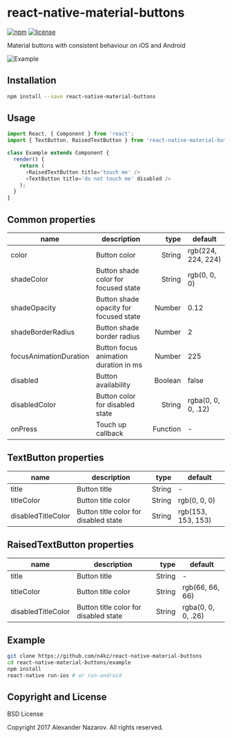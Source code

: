 [npm-badge]: https://img.shields.io/npm/v/react-native-material-buttons.svg?colorB=ff6d00
[npm-url]: https://npmjs.com/package/react-native-material-buttons
[license-badge]: https://img.shields.io/npm/l/react-native-material-buttons.svg?colorB=448aff
[license-url]: https://raw.githubusercontent.com/n4kz/react-native-material-buttons/master/license.txt

# react-native-material-buttons

[![npm][npm-badge]][npm-url]
[![license][license-badge]][license-url]

Material buttons with consistent behaviour on iOS and Android

![Example](https://cloud.githubusercontent.com/assets/2055622/23826422/df52a53c-06ac-11e7-855f-f6d189c50320.gif)

## Installation

```bash
npm install --save react-native-material-buttons
```

## Usage

```javascript
import React, { Component } from 'react';
import { TextButton, RaisedTextButton } from 'react-native-material-buttons';

class Example extends Component {
  render() {
    return (
      <RaisedTextButton title='touch me' />
      <TextButton title='do not touch me' disabled />
    );
  }
}
```

## Common properties

name                   | description                            | type     | default
---------------------- | -------------------------------------- | --------:| ------------------
color                  | Button color                           |   String | rgb(224, 224, 224)
shadeColor             | Button shade color for focused state   |   String | rgb(0, 0, 0)
shadeOpacity           | Button shade opacity for focused state |   Number | 0.12
shadeBorderRadius      | Button shade border radius             |   Number | 2
focusAnimationDuration | Button focus animation duration in ms  |   Number | 225
disabled               | Button availability                    |  Boolean | false
disabledColor          | Button color for disabled state        |   String | rgba(0, 0, 0, .12)
onPress                | Touch up callback                      | Function | -

## TextButton properties

name               | description                           | type     | default
------------------ | ------------------------------------- | --------:| ------------------
title              | Button title                          |   String | -
titleColor         | Button title color                    |   String | rgb(0, 0, 0)
disabledTitleColor | Button title color for disabled state |   String | rgb(153, 153, 153)

## RaisedTextButton properties

name               | description                           | type     | default
------------------ | ------------------------------------- | --------:| ------------------
title              | Button title                          |   String | -
titleColor         | Button title color                    |   String | rgb(66, 66, 66)
disabledTitleColor | Button title color for disabled state |   String | rgba(0, 0, 0, .26)

## Example

```bash
git clone https://github.com/n4kz/react-native-material-buttons
cd react-native-material-buttons/example
npm install
react-native run-ios # or run-android
```

## Copyright and License

BSD License

Copyright 2017 Alexander Nazarov. All rights reserved.
